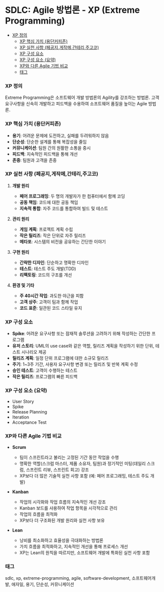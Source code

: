 # SDLC: Agile 방법론 - XP (Extreme Programming)

<!-- mtoc-start -->

- [XP 정의](#xp-정의)
  - [XP 핵심 가치 (용단커피존)](#xp-핵심-가치-용단커피존)
  - [XP 실천 사항 (페공지,게작메,간테리,주고코)](#xp-실천-사항-페공지게작메간테리주고코)
  - [XP 구성 요소](#xp-구성-요소)
  - [XP 구성 요소 (요약)](#xp-구성-요소-요약)
  - [XP와 다른 Agile 기법 비교](#xp와-다른-agile-기법-비교)
  - [태그](#태그)

<!-- mtoc-end -->

### XP 정의

Extreme Programming은 소프트웨어 개발 방법론의 Agility를 강조하는 방법론. 고객 요구사항을 신속히 개발하고 피드백을 수용하여 소프트웨어 품질을 높이는 Agile 방법론.

### XP 핵심 가치 (용단커피존)

- **용기**: 어려운 문제에 도전하고, 실패를 두려워하지 않음
- **단순성**: 단순한 설계를 통해 복잡성을 줄임
- **커뮤니케이션**: 팀원 간의 원활한 소통을 중시
- **피드백**: 지속적인 피드백을 통해 개선
- **존중**: 팀원과 고객을 존중

### XP 실천 사항 (페공지,게작메,간테리,주고코)

1. **개발 원리**

   - **페어 프로그래밍**: 두 명의 개발자가 한 컴퓨터에서 함께 코딩
   - **공동 책임**: 코드에 대한 공동 책임
   - **지속적 통합**: 자주 코드를 통합하여 빌드 및 테스트

2. **관리 원리**

   - **게임 계획**: 프로젝트 계획 수립
   - **작은 릴리즈**: 작은 단위로 자주 릴리즈
   - **메타포**: 시스템의 비전을 공유하는 간단한 이야기

3. **구현 원리**

   - **간략한 디자인**: 단순하고 명확한 디자인
   - **테스트**: 테스트 주도 개발(TDD)
   - **리팩토링**: 코드의 구조를 개선

4. **환경 및 기타**
   - **주 40시간 작업**: 과도한 야근을 피함
   - **고객 상주**: 고객이 팀과 함께 작업
   - **코드 표준**: 일관된 코드 스타일 유지

### XP 구성 요소

- **Spike**: 어려운 요구사항 또는 잠재적 솔루션을 고려하기 위해 작성하는 간단한 프로그램
- **유저 스토리**: UML의 use case와 같은 역할, 릴리즈 계획을 작성하기 위한 단위, 테스트 시나리오 제공
- **릴리즈 계획**: 일정 단위 프로그램에 대한 소규모 릴리즈
- **주기**: 1~3주 기간, 사용자 요구사항 변경 또는 릴리즈 및 반복 계획 수정
- **승인 테스트**: 고객이 수행하는 테스트
- **작은 릴리즈**: 프로그램의 빠른 피드백

### XP 구성 요소 (요약)

- User Story
- Spike
- Release Planning
- Iteration
- Acceptance Test

### XP와 다른 Agile 기법 비교

- **Scrum**

  - 팀이 스프린트라고 불리는 고정된 기간 동안 작업을 수행
  - 명확한 역할(스크럼 마스터, 제품 소유자, 팀원)과 정기적인 미팅(데일리 스크럼, 스프린트 리뷰, 스프린트 회고) 강조
  - XP보다 더 많은 기술적 실천 사항 포함 (예: 페어 프로그래밍, 테스트 주도 개발)

- **Kanban**

  - 작업의 시각화와 작업 흐름의 지속적인 개선 강조
  - Kanban 보드를 사용하여 작업 항목을 시각적으로 관리
  - 작업의 흐름을 최적화
  - XP보다 더 구조화된 개발 원리와 실천 사항 보유

- **Lean**
  - 낭비를 최소화하고 효율성을 극대화하는 방법론
  - 가치 흐름을 최적화하고, 지속적인 개선을 통해 프로세스 개선
  - XP는 Lean의 원칙을 따르지만, 소프트웨어 개발에 특화된 실천 사항 포함

### 태그

sdlc, xp, extreme-programming, agile, software-development, 소프트웨어개발, 애자일, 용기, 단순성, 커뮤니케이션
